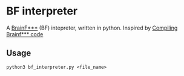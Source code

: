 # BF interpreter
A [BrainF***](https://en.wikipedia.org/wiki/Brainfuck) (BF) intepreter, written in python.
Inspired by [Compiling Brainf*** code](https://rodrigodd.github.io/2022/10/21/bf_compiler-part1.html)
## Usage
`python3 bf_interpreter.py <file_name>`
